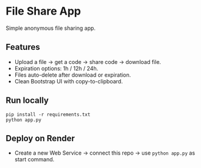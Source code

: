 
# File Share App

Simple anonymous file sharing app.

## Features

- Upload a file → get a code → share code → download file.
- Expiration options: 1h / 12h / 24h.
- Files auto-delete after download or expiration.
- Clean Bootstrap UI with copy-to-clipboard.

## Run locally

```
pip install -r requirements.txt
python app.py
```

## Deploy on Render

- Create a new Web Service → connect this repo → use `python app.py` as start command.

